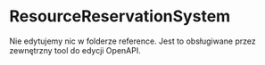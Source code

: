 # ResourceReservationSystem

Nie edytujemy nic w folderze reference. Jest to obsługiwane przez zewnętrzny tool do edycji OpenAPI.